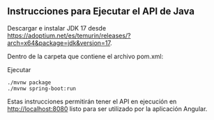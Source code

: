 ## Instrucciones para Ejecutar el API de Java

Descargar e instalar JDK 17 desde https://adoptium.net/es/temurin/releases/?arch=x64&package=jdk&version=17.

Dentro de la carpeta que contiene el archivo pom.xml:

Ejecutar
```
./mvnw package
./mvnw spring-boot:run
```

Estas instrucciones permitirán tener el API en ejecución en <http://localhost:8080> listo para ser utilizado por la aplicación Angular.